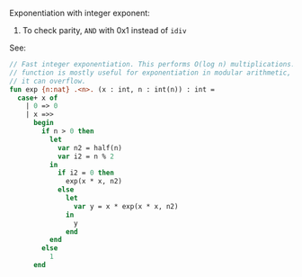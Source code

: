 Exponentiation with integer exponent:
  1. To check parity, `AND` with 0x1 instead of `idiv`

See:

```ats
// Fast integer exponentiation. This performs O(log n) multiplications. This
// function is mostly useful for exponentiation in modular arithmetic, as
// it can overflow.
fun exp {n:nat} .<n>. (x : int, n : int(n)) : int =
  case+ x of
    | 0 => 0
    | x =>> 
      begin
        if n > 0 then
          let
            var n2 = half(n)
            var i2 = n % 2
          in
            if i2 = 0 then
              exp(x * x, n2)
            else
              let
                var y = x * exp(x * x, n2)
              in
                y
              end
          end
        else
          1
      end
```
